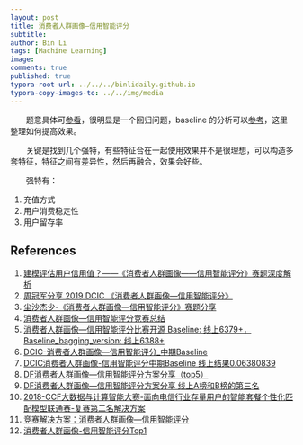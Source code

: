 ```yaml
---
layout: post
title: 消费者人群画像—信用智能评分
subtitle:
author: Bin Li
tags: [Machine Learning]
image: 
comments: true
published: true
typora-root-url: ../../../binlidaily.github.io
typora-copy-images-to: ../../img/media
---
```


　　题意具体可[参看](https://www.datafountain.cn/competitions/337/details)，很明显是一个回归问题，baseline 的分析可以[参考](https://github.com/binlidaily/competitions/blob/master/datafountain/2019DF-workflow_baseline.ipynb)，这里整理如何提高效果。

　　关键是找到几个强特，有些特征合在一起使用效果并不是很理想，可以构造多套特征，特征之间有差异性，然后再融合，效果会好些。

　　强特有：

1. 充值方式
2. 用户消费稳定性
3. 用户留存率



## References
1. [建模评估用户信用值？——《消费者人群画像——信用智能评分》赛题深度解析](https://mp.weixin.qq.com/s/JnLhByXMVgChYjMggSTVWg)
2. [周冠军分享 2019 DCIC 《消费者人群画像—信用智能评分》](https://mp.weixin.qq.com/s/y_YwBJ5D8WCj2BPXRxrRxg)
3. [尘沙杰少-《消费者人群画像—信用智能评分》赛题分享](https://mp.weixin.qq.com/s?__biz=MzI5ODQxMTk5MQ==&mid=2247485727&idx=2&sn=411ac0329bdae3b5475e49d9af11b67f&chksm=eca77ba7dbd0f2b1fe5bd209f153f3797fc24093cebdeed0f292fd6c090bb36d9ef40991caf2&mpshare=1&scene=23&srcid=0227CpGIrhXsICJifSej0A3v#rd)
4. [消费者人群画像—信用智能评分竞赛总结](https://zhuanlan.zhihu.com/p/58020980)
5. [消费者人群画像—信用智能评分比赛开源 Baseline: 线上6379+，Baseline_bagging_version: 线上6388+](https://github.com/wangvenn/Credit-Scoring-Regression)
6. [DCIC-消费者人群画像—信用智能评分_中期Baseline](https://zhuanlan.zhihu.com/p/57910316)
7. [DCIC消费者人群画像-信用智能评分中期Baseline 线上结果0.06380839](https://github.com/renxingkai/Credit_Score_Baseline)
8. [DF消费者人群画像—信用智能评分方案分享（top5）](https://zhuanlan.zhihu.com/p/62291067)
9. [DF消费者人群画像—信用智能评分方案分享 线上A榜和B榜的第三名](https://github.com/lzy23/DCIC-Group-Image-of-Consumers-----Intelligent-Scoring-of-Credits)
10. [2018-CCF大数据与计算智能大赛-面向电信行业存量用户的智能套餐个性化匹配模型联通赛-复赛第二名解决方案](https://github.com/PandasCute/2018-CCF-BDCI-China-Unicom-Research-Institute-top2)
11. [竞赛解决方案：消费者人群画像—信用智能评分](https://discussion.datafountain.cn/questions/1570/answers/22355)
12. [消费者人群画像-信用智能评分Top1](https://mp.weixin.qq.com/s/5bTYwflXeC0K39z0XQwhgA)